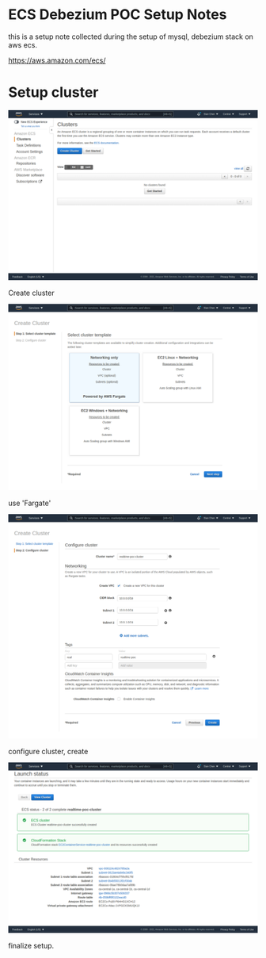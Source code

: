 # ECS Debezium POC Setup Notes
this is a setup note collected during the setup of mysql, debezium stack on aws ecs.

https://aws.amazon.com/ecs/



# Setup cluster

![image-20210127233119744](README.assets/image-20210127233119744.png)

Create cluster

![image-20210127233203251](README.assets/image-20210127233203251.png)

use 'Fargate'

![image-20210127233300610](README.assets/image-20210127233300610.png)

configure cluster, create

![image-20210127233455197](README.assets/image-20210127233455197.png)

finalize setup.